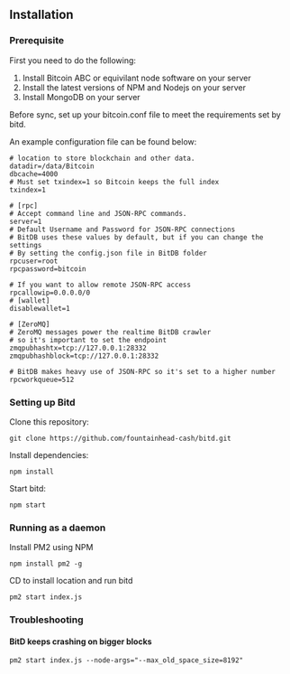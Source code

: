 ## Installation

### Prerequisite
First you need to do the following:
1. Install Bitcoin ABC or equivilant node software on your server
2. Install the latest versions of NPM and Nodejs on your server
2. Install MongoDB on your server

Before sync, set up your bitcoin.conf file to meet the requirements set by bitd. 

An example configuration file can be found below:
```
# location to store blockchain and other data.
datadir=/data/Bitcoin
dbcache=4000
# Must set txindex=1 so Bitcoin keeps the full index
txindex=1

# [rpc]
# Accept command line and JSON-RPC commands.
server=1
# Default Username and Password for JSON-RPC connections
# BitDB uses these values by default, but if you can change the settings
# By setting the config.json file in BitDB folder
rpcuser=root
rpcpassword=bitcoin

# If you want to allow remote JSON-RPC access
rpcallowip=0.0.0.0/0
# [wallet]
disablewallet=1

# [ZeroMQ]
# ZeroMQ messages power the realtime BitDB crawler
# so it's important to set the endpoint
zmqpubhashtx=tcp://127.0.0.1:28332
zmqpubhashblock=tcp://127.0.0.1:28332

# BitDB makes heavy use of JSON-RPC so it's set to a higher number
rpcworkqueue=512
```

### Setting up Bitd

Clone this repository:
```
git clone https://github.com/fountainhead-cash/bitd.git
```

Install dependencies:
```
npm install
```

Start bitd:
```
npm start
```

### Running as a daemon

Install PM2 using NPM
```
npm install pm2 -g
```

CD to install location and run bitd
```
pm2 start index.js
```

### Troubleshooting

#### BitD keeps crashing on bigger blocks
```
pm2 start index.js --node-args="--max_old_space_size=8192"
```
